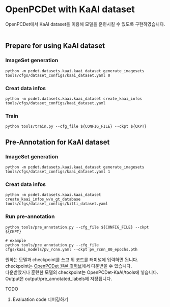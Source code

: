 # OpenPCDet with KaAI dataset

OpenPCDet에서 KaAI dataset을 이용해 모델을 훈련시킬 수 있도록 구현하였습니다.<br/><br/>

## Prepare for using KaAI dataset

### ImageSet generation
    python -m pcdet.datasets.kaai.kaai_dataset generate_imagesets tools/cfgs/dataset_configs/kaai_dataset.yaml 0
    
### Creat data infos
```
python -m pcdet.datasets.kaai.kaai_dataset create_kaai_infos tools/cfgs/dataset_configs/kaai_dataset.yaml
```

### Train
```
python tools/train.py --cfg_file ${CONFIG_FILE} --ckpt ${CKPT}
```

## Pre-Annotation for KaAI dataset

### ImageSet generation
    python -m pcdet.datasets.kaai.kaai_dataset generate_imagesets tools/cfgs/dataset_configs/kaai_dataset.yaml 1

### Creat data infos
    python -m pcdet.datasets.kaai.kaai_dataset create_kaai_infos_w/o_gt_database tools/cfgs/dataset_configs/kitti_dataset.yaml

### Run pre-annotation
```
python tools/pre_annotation.py --cfg_file ${CONFIG_FILE} --ckpt ${CKPT}
```
    # example
    python tools/pre_annotation.py --cfg_file cfgs/kaai_models/pv_rcnn.yaml --ckpt pv_rcnn_80_epochs.pth

원하는 모델과 checkpoint를 쓰고 위 코드를 터미널에 입력하면 됩니다.<br/>
checkpoint는 [OpenPCDet 원본 깃허브](https://github.com/open-mmlab/OpenPCDet#model-zoo)에서 다운받을 수 있습니다.<br/>
다운받았거나 훈련한 모델의 checkpoint는 OpenPCDet-KaAI/tools에 넣습니다.<br/>
Output은 output/pre_annotated_labels에 저장됩니다.

TODO
1. Evaluation code 디버깅하기

